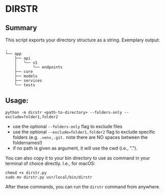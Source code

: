 # DIRSTR

## Summary

This script exports your directory structure as a string. Exemplary output:

```text
.
└── app
    ├── api
    │   └── v1
    │       └── endpoints
    ├── core
    ├── models
    ├── services
    └── tests
```


## Usage:

`python -m dirstr <path-to-directory> --folders-only --exclude=folder1,folder2`

- use the optional `--folders-only` flag to exclude files
- use the optional `--exclude=folder1,folder2` flag to exclude specific folders (e.g. `.venv,.git.` note there are NO spaces between the foldernames!)
- if no path is given as argument, it will use the cwd (i.e., ".").

You can also copy it to your bin directory to use as command in your terminal of choice directly. I.e., for macOS:

```
chmod +x dirstr.py
sudo mv dirstr.py usr/local/bin/dirstr
```

After these commands, you can run the `dirstr` command from anywhere.
